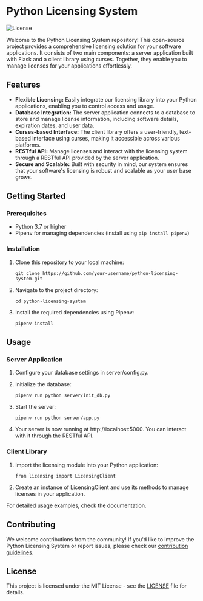 # Python Licensing System

![License](https://img.shields.io/badge/license-MIT-blue.svg)

Welcome to the Python Licensing System repository! This open-source project provides a comprehensive licensing solution 
for your software applications. It consists of two main components: a server application built with Flask and a client 
library using curses. Together, they enable you to manage licenses for your applications effortlessly.

## Features

- **Flexible Licensing:** Easily integrate our licensing library into your Python applications, enabling you to control 
access and usage.
- **Database Integration:** The server application connects to a database to store and manage license information, 
including software details, expiration dates, and user data.
- **Curses-based Interface:** The client library offers a user-friendly, text-based interface using curses, making it 
accessible across various platforms.
- **RESTful API:** Manage licenses and interact with the licensing system through a RESTful API provided by the server 
application.
- **Secure and Scalable:** Built with security in mind, our system ensures that your software's licensing is robust and 
scalable as your user base grows.

## Getting Started

### Prerequisites

- Python 3.7 or higher
- Pipenv for managing dependencies (install using `pip install pipenv`)

### Installation

1. Clone this repository to your local machine:

   ```shell
   git clone https://github.com/your-username/python-licensing-system.git

2. Navigate to the project directory:

   ```shell
   cd python-licensing-system

3. Install the required dependencies using Pipenv:

    ```shell
   pipenv install

## Usage
### Server Application

1. Configure your database settings in server/config.py.

2. Initialize the database:
     ```shell
    pipenv run python server/init_db.py

3. Start the server:
    ```shell
   pipenv run python server/app.py

4. Your server is now running at http://localhost:5000. You can interact with it through the RESTful API.

### Client Library

1. Import the licensing module into your Python application:
   ```shell
   from licensing import LicensingClient
2. Create an instance of LicensingClient and use its methods to manage licenses in your application.

For detailed usage examples, check the documentation.

## Contributing

We welcome contributions from the community! If you'd like to improve the Python Licensing System or report issues, 
please check our [contribution guidelines]().

## License

This project is licensed under the MIT License - see the [LICENSE]() file for details.